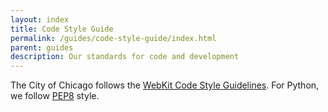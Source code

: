 ```yaml
---
layout: index
title: Code Style Guide
permalink: /guides/code-style-guide/index.html
parent: guides
description: Our standards for code and development
---
```


The City of Chicago follows the [WebKit Code Style Guidelines](https://webkit.org/code-style-guidelines/). For Python, we follow [PEP8](https://www.python.org/dev/peps/pep-0008/?) style.